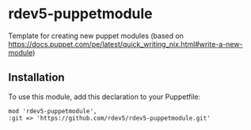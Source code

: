 # rdev5-puppetmodule
Template for creating new puppet modules (based on https://docs.puppet.com/pe/latest/quick_writing_nix.html#write-a-new-module)

## Installation
To use this module, add this declaration to your Puppetfile:
````
mod 'rdev5-puppetmodule',
:git => 'https://github.com/rdev5/rdev5-puppetmodule.git'
````
